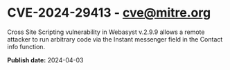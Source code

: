 # CVE-2024-29413 - cve@mitre.org

Cross Site Scripting vulnerability in Webasyst v.2.9.9 allows a remote attacker to run arbitrary code via the Instant messenger field in the Contact info function.

**Publish date:** 2024-04-03
